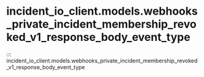 # incident_io_client.models.webhooks_private_incident_membership_revoked_v1_response_body_event_type

::: incident_io_client.models.webhooks_private_incident_membership_revoked_v1_response_body_event_type